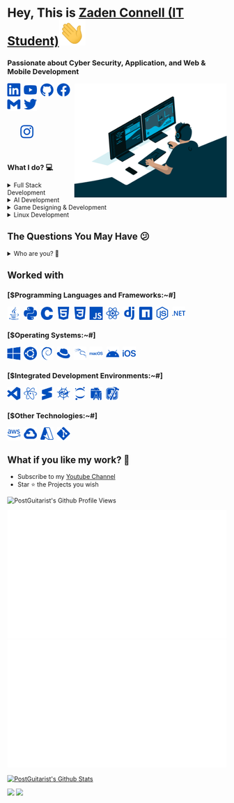 <h1>Hey, This is <a href="https://liberty.edu/">Zaden Connell (IT Student)</a><img src="https://raw.githubusercontent.com/ABSphreak/ABSphreak/master/gifs/Hi.gif" width="60px"></h1>
<h3>Passionate about Cyber Security, Application, and Web & Mobile Development</h3>
  
 <img align="right" src="https://github.com/postguitarist/postguitarist/blob/master/logos/code.gif" width="350px">

<a href="https://www.linkedin.com/in/zaden-connell-a46a411ab/"><img src="https://github.com/postguitarist/postguitarist/blob/master/logos/linkedin.svg" width="30" /></a>&nbsp;
<a href="https://www.youtube.com/"><img src="https://github.com/postguitarist/postguitarist/blob/master/logos/youtube.svg" width="30" /></a>&nbsp;
<a href="https://github.com/postguitarist"><img src="https://github.com/postguitarist/postguitarist/blob/master/logos/github.svg" width="30" /></a>&nbsp;
<a href="https://www.facebook.com/profile.php?id=100010644737482"><img src="https://github.com/postguitarist/postguitarist/blob/master/logos/facebook.svg" width="30" /></a>&nbsp;
<a href="mailto:zaden.connell@gmail.com"><img src="https://github.com/postguitarist/postguitarist/blob/master/logos/gmail.svg" width="30" /></a>&nbsp;
<a href="https://twitter.com/"><img src="https://github.com/postguitarist/postguitarist/blob/master/logos/twitter.svg" width="30" /></a>&nbsp;
<a href="https://www.instagram.com/zaden_connell"><img style="padding:30px" src="https://github.com/postguitarist/postguitarist/blob/master/logos/instagram.svg" width="30" /></a>

<h3>What I do? 💻</h3>
<details><summary>Full Stack Development</summary>
  <ul>
    <li><a href="https://github.com/">Placeholder</a></li>
    <li><a href="https://github.com/">Placeholder</a></li>
    <li><a href="https://github.com/">Placeholder</a></li>
    <li><a href="https://github.com/">Placeholder</a></li>
    <li><a href="https://github.com/">Placeholder</a></li>
  </ul>
 </details>
  <details>
  <summary>AI Development</summary>
  <ul>
    <li><a href="https://github.com/">Placeholder</a></li>
    <li><a href="https://github.com/">Placeholder</a></li>
  </ul>
  </details>
  <details><summary>Game Designing & Development</summary>
  <ul>
    <li><a href="https://github.com/">Placeholder</a></li>
    <li><a href="https://github.com/">Placeholder</a></li>
  </ul>
</details>
<details><summary>Linux Development</summary>
  <ul>
    <li><a href="https://github.com/">Placeholder</a></li>
    <li><a href="https://github.com/">Placeholder</a></li>
  </ul>
</details>

<h2>The Questions You May Have 😕</h2>
<details>
  <summary>Who are you? 👨</summary>
  <pre>
  A passionate individual who always thrive to work on end to end products which develop sustainable and scalable social and
  technical systems to create impact.<br>
  My name describes my qualities:
  M: Magestic
  A: Active
  H: Hard working
  E: Energetic
  N: Neat handed
  D: Delight
  R: Responsible
  A: Authentic
  </pre>
</details>
<h2>Worked with</h3>
<h3>[$Programming Languages and Frameworks:~#]</h3>

<img height="30" src="https://github.com/postguitarist/postguitarist/blob/master/logos/java.svg">&nbsp;
<img height="30" src="https://github.com/postguitarist/postguitarist/blob/master/logos/python.svg">&nbsp;
<img height="30" src="https://github.com/postguitarist/postguitarist/blob/master/logos/c.svg">&nbsp;
<img height="30" src="https://github.com/postguitarist/postguitarist/blob/master/logos/html5.svg">&nbsp;
<img height="30" src="https://github.com/postguitarist/postguitarist/blob/master/logos/css3.svg">&nbsp;
<img height="30" src="https://github.com/postguitarist/postguitarist/blob/master/logos/javascript.svg">&nbsp;
<img height="30" src="https://github.com/postguitarist/postguitarist/blob/master/logos/react.svg">&nbsp;
<img height="30" src="https://github.com/postguitarist/postguitarist/blob/master/logos/django.svg">&nbsp;
<img height="30" src="https://github.com/postguitarist/postguitarist/blob/master/logos/npm.svg">&nbsp;
<img height="30" src="https://github.com/postguitarist/postguitarist/blob/master/logos/nodedotjs.svg">&nbsp;
<img height="30" src="https://github.com/postguitarist/postguitarist/blob/master/logos/dotnet.svg">&nbsp;
<h3>[$Operating Systems:~#]</h3>

<img height="30" src="https://github.com/postguitarist/postguitarist/blob/master/logos/windows.svg">&nbsp;
<img height="30" src="https://github.com/postguitarist/postguitarist/blob/master/logos/ubuntu.svg">&nbsp;
<img height="30" src="https://github.com/postguitarist/postguitarist/blob/master/logos/debian.svg">&nbsp;
<img height="30" src="https://github.com/postguitarist/postguitarist/blob/master/logos/redhat.svg">&nbsp;
<img height="30" src="https://github.com/postguitarist/postguitarist/blob/master/logos/kalilinux.svg">&nbsp;
<img height="30" src="https://github.com/postguitarist/postguitarist/blob/master/logos/macos.svg">&nbsp;
<img height="30" src="https://github.com/postguitarist/postguitarist/blob/master/logos/android.svg">&nbsp;
<img height="30" src="https://github.com/postguitarist/postguitarist/blob/master/logos/ios.svg">&nbsp;
<h3>[$Integrated Development Environments:~#]</h3>

<img height="30" src="https://github.com/postguitarist/postguitarist/blob/master/logos/vscode.svg">&nbsp;
<img height="30" src="https://github.com/postguitarist/postguitarist/blob/master/logos/atom.svg">&nbsp;
<img height="30" src="https://github.com/postguitarist/postguitarist/blob/master/logos/sublime.svg">&nbsp;
<img height="30" src="https://github.com/postguitarist/postguitarist/blob/master/logos/spyder.svg">&nbsp;
<img height="30" src="https://github.com/postguitarist/postguitarist/blob/master/logos/jupyter.svg">&nbsp;
<img height="30" src="https://github.com/postguitarist/postguitarist/blob/master/logos/androidstudio.svg">&nbsp;
<img height="30" src="https://github.com/postguitarist/postguitarist/blob/master/logos/xcode.svg">&nbsp;
<h3>[$Other Technologies:~#]</h3>

<img height="30" src="https://github.com/postguitarist/postguitarist/blob/master/logos/aws.svg">&nbsp;
<img height="30" src="https://github.com/postguitarist/postguitarist/blob/master/logos/googlecloud.svg">&nbsp;
<img height="30" src="https://github.com/postguitarist/postguitarist/blob/master/logos/azure.svg">&nbsp;
<img height="30" src="https://github.com/postguitarist/postguitarist/blob/master/logos/git.svg">&nbsp;

<h2>What if you like my work? 🚀</h2>
<ul>
  <li>Subscribe to my <a href="https://www.youtube.com/">Youtube Channel</a></li>
  <li>Star ⭐  the Projects you wish</li>
</ul>

![PostGuitarist's Github Profile Views](https://komarev.com/ghpvc/?username=postguitarist&color=blue)  


<a href="https://github.com/postguitarist/postguitarist">

![](https://github.com/postguitarist/postguitarist/blob/master/generated/overview.svg)
![](https://github.com/postguitarist/postguitarist/blob/master/generated/languages.svg)

</a>

[![PostGuitarist's Github Stats](https://github-readme-stats.vercel.app/api?username=postguitarist&show_icons=true)](https://github-readme-stats.vercel.app/api?username=postguitarist&show_icons=true)
<br/>

![](https://github-readme-streak-stats.herokuapp.com/?user=postguitarist&hide_border=true)
![](https://activity-graph.herokuapp.com/graph?username=postguitarist&theme=redical)
